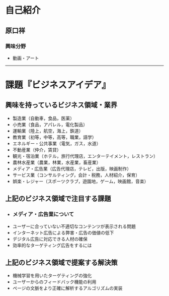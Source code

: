 # 自己紹介

## 原口祥

### 興味分野

- 動画・アート

* * *

# 課題『ビジネスアイデア』

## 興味を持っているビジネス領域・業界

- 製造業（自動車，食品，医薬）
- 小売業（食品，アパレル，電化製品）
- 運輸業（陸上，航空，海上，鉄道）
- 教育業（初等，中等，高等，職業，語学）
- エネルギー・公共事業（電気，ガス，水道）
- 不動産業（仲介，賃貸）
- 観光・宿泊業（ホテル，旅行代理店，エンターテイメント，レストラン）
- 農林水産業（農業，林業，水産業，畜産業）
- メディア・広告業（広告代理店，テレビ，出版，映画制作）
- サービス業（コンサルティング，会計・税務，人材紹介，保育）
- 娯楽・レジャー（スポーツクラブ，遊園地，ゲーム，映画館，音楽）

## 上記のビジネス領域で注目する課題
- ### メディア・広告業について
- ユーザーに合っていない不適切なコンテンツが表示される問題
- インターネット広告による弊害・広告の価値の低下
- デジタル広告に対応できる人材の確保
- 効率的なターゲティング広告をするには

## 上記のビジネス領域で提案する解決策
- 機械学習を用いたターゲティングの強化
- ユーザーからのフィードバック機能の利用
- ページの文脈をより正確に解析するアルゴリズムの実装

